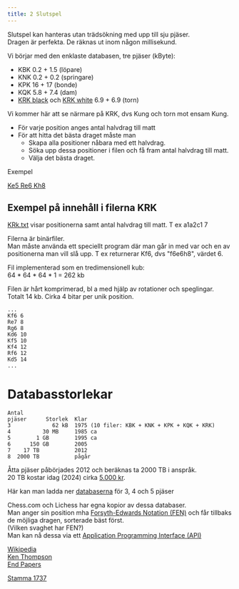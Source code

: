 ```yaml
---
title: 2 Slutspel
---
```


Slutspel kan hanteras utan trädsökning med upp till sju pjäser.  
Dragen är perfekta. 
De räknas ut inom någon millisekund.  

Vi börjar med den enklaste databasen, tre pjäser (kByte):
* KBK 0.2 + 1.5 (löpare)
* KNK 0.2 + 0.2 (springare)
* KPK 16 + 17 (bonde)
* KQK 5.8 + 7.4 (dam)
* [KRK black](http://tablebase.sesse.net/3-4-5/krk.nbb.emd) och [KRK white](http://tablebase.sesse.net/3-4-5/krk.nbw.emd) 6.9 + 6.9 (torn)

Vi kommer här att se närmare på KRK, dvs Kung och torn mot ensam Kung.

* För varje position anges antal halvdrag till matt 
* För att hitta det bästa draget måste man
    * Skapa alla positioner nåbara med ett halvdrag.
    * Söka upp dessa positioner i filen och få fram antal halvdrag till matt.
    * Välja det bästa draget. 

Exempel 

[Ke5 Re6 Kh8](https://syzygy-tables.info/?fen=7k/8/4R3/4K3/8/8/8/8_w_-_-_0_1)

## Exempel på innehåll i filerna KRK

[KRk.txt](KRk.txt) visar positionerna samt antal halvdrag till matt. T ex a1a2c1 7

Filerna är binärfiler.  
Man måste använda ett speciellt program där man går in med var och en av positionerna man vill slå upp. T ex returnerar Kf6, dvs "f6e6h8", värdet 6.  

Fil implementerad som en tredimensionell kub:  
64 * 64 * 64 * 1 = 262 kb  

Filen är hårt komprimerad, bl a med hjälp av rotationer och speglingar.  
Totalt 14 kb. Cirka 4 bitar per unik position.  

```
...
Kf6 6
Re7 8
Rg6 8
Kd6 10
Kf5 10
Kf4 12
Rf6 12
Kd5 14
...
```

# Databasstorlekar

```
Antal
pjäser      Storlek  Klar
3             62 kB  1975 (10 filer: KBK + KNK + KPK + KQK + KRK)
4          30 MB     1985 ca
5        1 GB        1995 ca
6      150 GB        2005
7    17 TB           2012
8  2000 TB           pågår
```

Åtta pjäser påbörjades 2012 och beräknas ta 2000 TB i anspråk.  
20 TB kostar idag (2024) cirka [5.000 kr](https://www.webhallen.com/se/product/361407-Seagate-One-Touch-Desktop-med-hubb-20TB).  

Här kan man ladda ner [databaserna](http://tablebase.sesse.net/3-4-5/) för 3, 4 och 5 pjäser

Chess.com och Lichess har egna kopior av dessa databaser.  
Man anger sin position mha [Forsyth-Edwards Notation (FEN)](https://www.chess.com/terms/fen-chess) och får tillbaks de möjliga dragen, sorterade bäst först.  
(Vilken svaghet har FEN?)  
Man kan nå dessa via ett [Application Programming Interface (API)](https://tablebase.lichess.ovh/standard?fen=7k/8/4R3/4K3/8/8/8/8_w_-_-_0_1)  



[Wikipedia](https://en.wikipedia.org/wiki/Endgame_tablebase)  
[Ken Thompson](https://en.wikipedia.org/wiki/Ken_Thompson)  
[End Papers](https://web.archive.org/web/20090325093618/http://www.gadycosteff.com/eg/eg52.pdf)  

[Stamma 1737](https://syzygy-tables.info/?fen=8/1p6/8/2P1B3/8/8/p2K4/1k6_w_-_-_0_1)  
